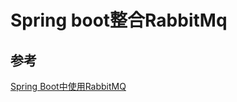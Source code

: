 # Spring boot整合RabbitMq
## 参考
[Spring Boot中使用RabbitMQ](http://blog.didispace.com/spring-boot-rabbitmq/)